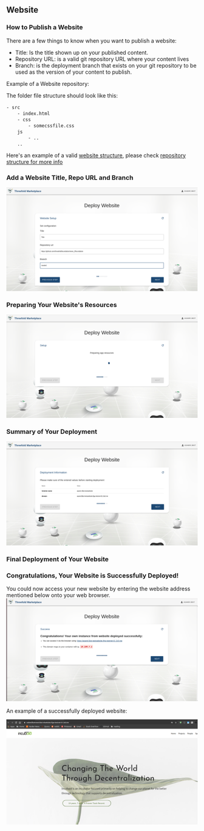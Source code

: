 ## Website

### How to Publish a Website

There are a few things to know when you want to publish a website:

- Title: Is the title shown up on your published content.
- Repository URL: is a valid git repository URL where your content lives
- Branch: is the deployment branch that exists on your git repository to be used as the version of your content to publish.

Example of a Website repository:

The folder file structure should look like this:

```
- src
    - index.html
    - css
        - somecssfile.css
    js
        - ..
    ..
```
Here's an example of a valid [website structure](https://github.com/xmonader/www_incubaid), please check [repository structure for more info](https://github.com/crystaluniverse/publishingtools/blob/development/docs/repo_layout.md)


### Add a Website Title, Repo URL and Branch

![](img/website_2.png)


### Preparing Your Website's Resources

![](img/website_7.png)

### Summary of Your Deployment

![](img/website_8.png)

### Final Deployment of Your Website

### Congratulations, Your Website is Successfully Deployed!
You could now access your new website by entering the website address mentioned below onto your web browser.
![](img/website_10.png)


An example of a successfully deployed website:

![](img/website_11.png)
